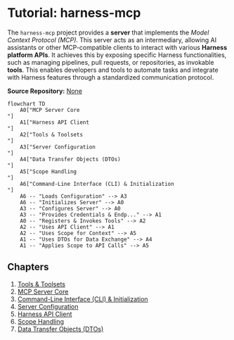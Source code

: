# Tutorial: harness-mcp

The `harness-mcp` project provides a **server** that implements the *Model Context Protocol (MCP)*.
This server acts as an intermediary, allowing AI assistants or other MCP-compatible clients to interact with various **Harness platform APIs**.
It achieves this by exposing specific Harness functionalities, such as managing pipelines, pull requests, or repositories, as invokable **tools**.
This enables developers and tools to automate tasks and integrate with Harness features through a standardized communication protocol.


**Source Repository:** [None](None)

```mermaid
flowchart TD
    A0["MCP Server Core
"]
    A1["Harness API Client
"]
    A2["Tools & Toolsets
"]
    A3["Server Configuration
"]
    A4["Data Transfer Objects (DTOs)
"]
    A5["Scope Handling
"]
    A6["Command-Line Interface (CLI) & Initialization
"]
    A6 -- "Loads Configuration" --> A3
    A6 -- "Initializes Server" --> A0
    A3 -- "Configures Server" --> A0
    A3 -- "Provides Credentials & Endp..." --> A1
    A0 -- "Registers & Invokes Tools" --> A2
    A2 -- "Uses API Client" --> A1
    A2 -- "Uses Scope for Context" --> A5
    A1 -- "Uses DTOs for Data Exchange" --> A4
    A1 -- "Applies Scope to API Calls" --> A5
```

## Chapters

1. [Tools & Toolsets
](01_tools___toolsets_.md)
2. [MCP Server Core
](02_mcp_server_core_.md)
3. [Command-Line Interface (CLI) & Initialization
](03_command_line_interface__cli____initialization_.md)
4. [Server Configuration
](04_server_configuration_.md)
5. [Harness API Client
](05_harness_api_client_.md)
6. [Scope Handling
](06_scope_handling_.md)
7. [Data Transfer Objects (DTOs)
](07_data_transfer_objects__dtos__.md)